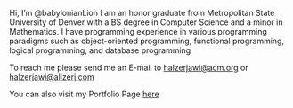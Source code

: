 Hi, I’m @babylonianLion
I am an honor graduate from Metropolitan State University of Denver with a BS degree in Computer Science and a minor in Mathematics. I have programming experience in various programming paradigms such as object-oriented programming, functional programming, logical programming, and database programming

To reach me please send me an E-mail to halzerjawi@acm.org or halzerjawi@alizerj.com

You can also visit my Portfolio Page [here](https://alizerj.com)

<!---
babylonianLion/babylonianLion is a ✨ special ✨ repository because its `README.md` (this file) appears on your GitHub profile.
You can click the Preview link to take a look at your changes.
--->

